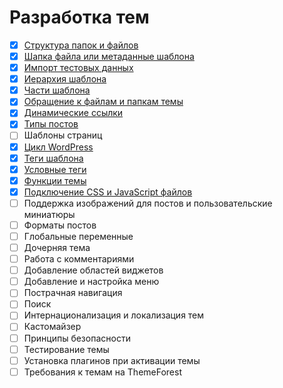 # Разработка тем

- [x] [Структура папок и файлов](content/structure-theme.md)
- [x] [Шапка файла или метаданные шаблона](content/file-header.md)
- [x] [Импорт тестовых данных](content/import-test-data.md)
- [x] [Иерархия шаблона](content/hierarchy_template.md)
- [x] [Части шаблона](content/partials.md)
- [x] [Обращение к файлам и папкам темы](content/linking-theme-files-directories.md)
- [x] [Динамические ссылки](content/dynamic_links.md)
- [x] [Типы постов](content/post_types.md)
- [ ] Шаблоны страниц
- [x] [Цикл WordPress](content/loop.md)
- [x] [Теги шаблона](content/template_tags.md)
- [x] [Условные теги](content/conditional_tags.md)
- [x] [Функции темы](content/theme_functions.md)
- [x] [Подключение CSS и JavaScript файлов](content/add_css_js.md)
- [ ] Поддержка изображений для постов и пользовательские миниатюры
- [ ] Форматы постов
- [ ] Глобальные переменные
- [ ] Дочерняя тема
- [ ] Работа с комментариями
- [ ] Добавление областей виджетов
- [ ] Добавление и настройка меню
- [ ] Пострачная навигация
- [ ] Поиск
- [ ] Интернационализация и локализация тем
- [ ] Кастомайзер
- [ ] Принципы безопасности
- [ ] Тестирование темы
- [ ] Установка плагинов при активации темы
- [ ] Требования к темам на ThemeForest
